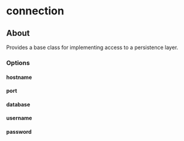 # connection

## About

Provides a base class for implementing access to a persistence layer.

### Options

#### hostname
#### port
#### database
#### username
#### password
